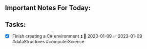 ## Important Notes For Today:


## Tasks:
- [x] Finish creating a C# environment ⏫ 📅 2023-01-09 ✅ 2023-01-09 #dataStructures #computerScience 